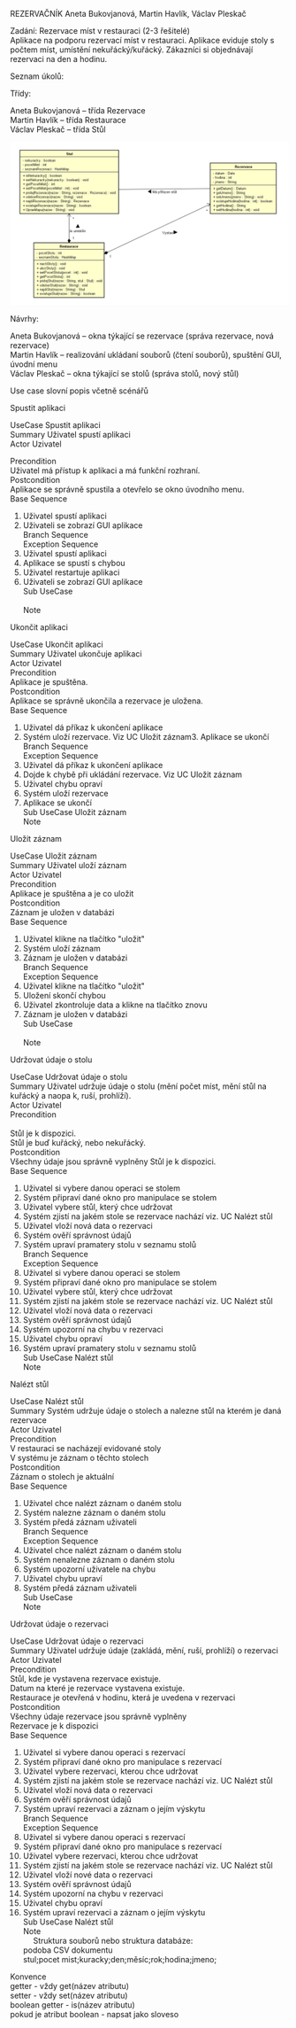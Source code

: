REZERVAČNÍK
Aneta Bukovjanová, Martin Havlík, Václav Pleskač<br />

Zadání: Rezervace míst v restauraci (2-3 řešitelé)<br />
Aplikace na podporu rezervací míst v restauraci. Aplikace eviduje stoly s počtem míst, umístění nekuřácký/kuřácký. Zákazníci si objednávají rezervaci na den a hodinu.<br />

Seznam úkolů:<br />

Třídy:<br />

Aneta Bukovjanová – třída Rezervace<br />
Martin Havlík – třída Restaurace<br />
Václav Pleskač – třída Stůl<br />

![alt text](https://github.com/eifellovkas/Rezervacnik/blob/master/Rezervacnik/src/main/resources/ui/class.png)

Návrhy:<br />

Aneta Bukovjanová – okna týkající se rezervace (správa rezervace, nová rezervace)<br />
Martin Havlík – realizování ukládaní souborů (čtení souborů), spuštění GUI, úvodní menu<br />
Václav Pleskač – okna týkající se stolů (správa stolů, nový stůl)<br />


Use case slovní popis včetně scénářů<br />

Spustit aplikaci<br />

UseCase	Spustit aplikaci<br />
Summary	Uživatel spustí aplikaci<br />
Actor	Uzivatel<br />  
	
Precondition<br />
Uživatel má přístup k aplikaci a má funkční rozhraní.<br />
Postcondition<br />
Aplikace se správně spustila a otevřelo se okno úvodního menu.<br />
Base Sequence<br />
1.	Uživatel spustí aplikaci<br />
2.	Uživateli se zobrazí GUI aplikace<br />
Branch Sequence<br />
Exception Sequence<br />
1.	Uživatel spustí aplikaci<br />  
2.	Aplikace se spustí s chybou<br /> 
3.	Uživatel restartuje aplikaci<br /> 
4.	Uživateli se zobrazí GUI aplikace<br /> 
Sub UseCase<br /> 	
Note<br /> 

Ukončit aplikaci<br />

UseCase	Ukončit aplikaci<br />
Summary	Uživatel ukončuje aplikaci<br />
Actor	Uzivatel<br />
Precondition<br />
Aplikace je spuštěna.<br />
Postcondition<br />
Aplikace se správně ukončila a rezervace je uložena.<br />
Base Sequence<br />	
1.	Uživatel dá příkaz k ukončení aplikace<br />
2.	Systém uloží rezervace. Viz UC Uložit záznam3. Aplikace se ukončí<br />
Branch Sequence<br />
Exception Sequence<br />
1.	Uživatel dá příkaz k ukončení aplikace<br />
2.	Dojde k chybě při ukládání rezervace.  Viz UC Uložit záznam<br />
3.	Uživatel chybu opraví<br />
4.	Systém uloží rezervace<br />
5.	Aplikace se ukončí<br />
Sub UseCase	Uložit záznam<br />
Note<br />

Uložit záznam<br />

UseCase	Uložit záznam<br />
Summary	Uživatel uloží záznam<br />
Actor	Uzivatel<br />
Precondition<br />
Aplikace je spuštěna a je co uložit<br />
Postcondition<br />
Záznam je uložen v databázi<br />
Base Sequence<br />
1.	Uživatel klikne na tlačítko "uložit"<br />
2.	Systém uloží záznam<br />
3.	Záznam je uložen v databázi<br />
Branch Sequence<br />
Exception Sequence<br />
1.	Uživatel klikne na tlačítko "uložit"<br />
2.	Uložení skončí chybou<br />
3.	Uživatel zkontroluje data a klikne na tlačítko znovu<br />
4.	Záznam je uložen v databázi<br />
Sub UseCase<br />	
Note<br />

Udržovat údaje o stolu<br />

UseCase	Udržovat údaje o stolu<br />
Summary	Uživatel udržuje údaje o stolu (mění počet míst, mění stůl na kuřácký a naopa k, ruší, prohlíží).<br />
Actor	Uzivatel<br />
Precondition<br />	
Stůl je k dispozici.<br />
Stůl je buď kuřácký, nebo nekuřácký.<br />
Postcondition<br />
Všechny údaje jsou správně vyplněny Stůl je k dispozici.<br />
Base Sequence<br />
1.	Uživatel si vybere danou operaci se stolem<br />
2.	Systém připraví dané okno pro manipulace se stolem<br />
3.	Uživatel vybere stůl, který chce udržovat<br />
4.	Systém zjistí na jakém stole se rezervace nachází viz. UC Nalézt stůl<br />
5.	Uživatel vloží nová data o rezervaci<br />
6.	Systém ověří správnost údajů<br />
7.	Systém upraví pramatery stolu v seznamu stolů<br />
Branch Sequence<br />
Exception Sequence<br />
1.	Uživatel si vybere danou operaci se stolem<br />
2.	Systém připraví dané okno pro manipulace se stolem<br />
3.	Uživatel vybere stůl, který chce udržovat<br />
4.	Systém zjistí na jakém stole se rezervace nachází viz. UC Nalézt stůl<br />
5.	Uživatel vloží nová data o rezervaci<br />
6.	Systém ověří správnost údajů<br />
7.	Systém upozorní na chybu v rezervaci<br />
8.	Uživatel chybu opraví<br />
9.	Systém upraví pramatery stolu v seznamu stolů<br />
Sub UseCase	Nalézt stůl<br />
Note<br />

Nalézt stůl<br />

UseCase	Nalézt stůl<br />
Summary	Systém udržuje údaje o stolech a nalezne stůl na kterém je daná rezervace<br />
Actor	Uzivatel<br />
Precondition<br />
V restauraci se nacházejí evidované stoly<br />
V systému je záznam o těchto stolech<br />
Postcondition<br />
Záznam o stolech je aktuální<br />
Base Sequence<br />
1.	Uživatel chce nalézt záznam o daném stolu<br />
2.	Systém nalezne záznam o daném stolu<br />
3.	Systém předá záznam uživateli<br />
Branch Sequence<br />
Exception Sequence<br />
1.	Uživatel chce nalézt záznam o daném stolu<br />
2.	Systém nenalezne záznam o daném stolu<br />
3.	Systém upozorní uživatele na chybu<br />
4.	Uživatel chybu upraví<br />
5.	Systém předá záznam uživateli<br />
Sub UseCase<br />
Note<br />

Udržovat údaje o rezervaci<br />

UseCase	Udržovat údaje o rezervaci<br />
Summary	Uživatel udržuje údaje (zakládá, mění, ruší, prohlíží) o rezervaci<br />
Actor	Uzivatel<br />
Precondition<br />
Stůl, kde je vystavena rezervace existuje.<br />
Datum na které je rezervace vystavena existuje.<br />
Restaurace je otevřená v hodinu, která je uvedena v rezervaci<br />
Postcondition<br />	
Všechny údaje rezervace jsou správně vyplněny<br />
Rezervace je k dispozici<br />
Base Sequence<br />
1.	Uživatel si vybere danou operaci s rezervací<br />
2.	Systém připraví dané okno pro manipulace s rezervací<br />
3.	Uživatel vybere rezervaci, kterou chce udržovat<br />
4.	Systém zjistí na jakém stole se rezervace nachází viz. UC Nalézt stůl<br />
5.	Uživatel vloží nová data o rezervaci<br />
6.	Systém ověří správnost údajů<br />
7.	Systém upraví rezervaci a záznam o jejím výskytu<br />
Branch Sequence<br />
Exception Sequence<br />
1.	Uživatel si vybere danou operaci s rezervací<br />
2.	Systém připraví dané okno pro manipulace s rezervací<br />
3.	Uživatel vybere rezervaci, kterou chce udržovat<br />
4.	Systém zjistí na jakém stole se rezervace nachází viz. UC Nalézt stůl<br />
5.	Uživatel vloží nové data o rezervaci<br />
6.	Systém ověří správnost údajů<br />
7.	Systém upozorní na chybu v rezervaci<br />
8.	Uživatel chybu opraví<br />
9.	Systém upraví rezervaci a záznam o jejím výskytu<br />
Sub UseCase	Nalézt stůl<br />
Note<br />
 
Struktura souborů nebo struktura databáze:<br />
podoba CSV dokumentu<br />
stul;pocet mist;kuracky;den;měsíc;rok;hodina;jmeno;<br />

Konvence<br />
getter - vždy get(název atributu)<br />
setter - vždy set(název atributu)<br />
boolean getter	- is(název atributu)<br />
pokud je atribut boolean - napsat jako sloveso<br />

